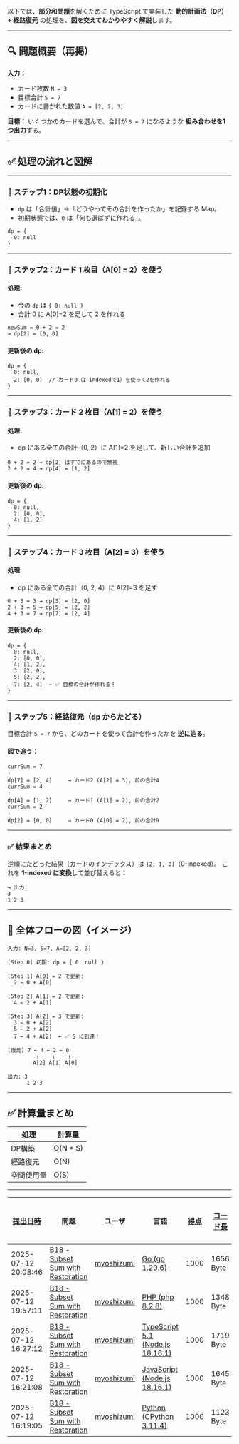 以下では、**部分和問題**を解くために TypeScript で実装した **動的計画法（DP）+ 経路復元** の処理を、**図を交えてわかりやすく解説**します。

---

## 🔍 問題概要（再掲）

**入力：**

- カード枚数 `N = 3`
- 目標合計 `S = 7`
- カードに書かれた数値 `A = [2, 2, 3]`

**目標：**
いくつかのカードを選んで、合計が `S = 7` になるような **組み合わせを1つ出力**する。

---

## ✅ 処理の流れと図解

---

### 🎯 ステップ1：DP状態の初期化

- `dp` は「合計値」→「どうやってその合計を作ったか」を記録する Map。
- 初期状態では、`0` は「何も選ばずに作れる」。

```
dp = {
  0: null
}
```

---

### 🧮 ステップ2：カード 1 枚目（A\[0] = 2）を使う

#### 処理:

- 今の `dp` は `{ 0: null }`
- 合計 0 に A\[0]=2 を足して 2 を作れる

```
newSum = 0 + 2 = 2
→ dp[2] = [0, 0]
```

#### 更新後の dp:

```
dp = {
  0: null,
  2: [0, 0]  // カード0（1-indexedで1）を使って2を作れる
}
```

---

### 🧮 ステップ3：カード 2 枚目（A\[1] = 2）を使う

#### 処理:

- dp にある全ての合計（0, 2）に A\[1]=2 を足して、新しい合計を追加

```
0 + 2 = 2 → dp[2] はすでにあるので無視
2 + 2 = 4 → dp[4] = [1, 2]
```

#### 更新後の dp:

```
dp = {
  0: null,
  2: [0, 0],
  4: [1, 2]
}
```

---

### 🧮 ステップ4：カード 3 枚目（A\[2] = 3）を使う

#### 処理:

- dp にある全ての合計（0, 2, 4）に A\[2]=3 を足す

```
0 + 3 = 3 → dp[3] = [2, 0]
2 + 3 = 5 → dp[5] = [2, 2]
4 + 3 = 7 → dp[7] = [2, 4]
```

#### 更新後の dp:

```
dp = {
  0: null,
  2: [0, 0],
  4: [1, 2],
  3: [2, 0],
  5: [2, 2],
  7: [2, 4]  ← ✅ 目標の合計が作れる！
}
```

---

### 🔁 ステップ5：経路復元（dp からたどる）

目標合計 `S = 7` から、どのカードを使って合計を作ったかを **逆に辿る**。

#### 図で追う：

```
currSum = 7
↓
dp[7] = [2, 4]     → カード2 (A[2] = 3), 前の合計4
currSum = 4
↓
dp[4] = [1, 2]     → カード1 (A[1] = 2), 前の合計2
currSum = 2
↓
dp[2] = [0, 0]     → カード0 (A[0] = 2), 前の合計0
```

---

### ✅ 結果まとめ

逆順にたどった結果（カードのインデックス）は `[2, 1, 0]`（0-indexed）。
これを **1-indexed に変換**して並び替えると：

```
→ 出力:
3
1 2 3
```

---

## 🧠 全体フローの図（イメージ）

```
入力: N=3, S=7, A=[2, 2, 3]

[Step 0] 初期: dp = { 0: null }

[Step 1] A[0] = 2 で更新:
  2 ← 0 + A[0]

[Step 2] A[1] = 2 で更新:
  4 ← 2 + A[1]

[Step 3] A[2] = 3 で更新:
  3 ← 0 + A[2]
  5 ← 2 + A[2]
  7 ← 4 + A[2]  ← ✅ S に到達！

[復元] 7 ← 4 ← 2 ← 0
         ↑    ↑    ↑
        A[2] A[1] A[0]

出力: 3
      1 2 3
```

---

## ✅ 計算量まとめ

| 処理       | 計算量    |
| ---------- | --------- |
| DP構築     | O(N \* S) |
| 経路復元   | O(N)      |
| 空間使用量 | O(S)      |

---

| [提出日時](https://atcoder.jp/contests/tessoku-book/submissions/me?desc=true&orderBy=created) | 問題                                                                                                | ユーザ                                            | 言語                                                                                                        | [得点](https://atcoder.jp/contests/tessoku-book/submissions/me?desc=true&orderBy=score) | [コード長](https://atcoder.jp/contests/tessoku-book/submissions/me?orderBy=source_length) | 結果 | [実行時間](https://atcoder.jp/contests/tessoku-book/submissions/me?orderBy=time_consumption) | [メモリ](https://atcoder.jp/contests/tessoku-book/submissions/me?orderBy=memory_consumption) |                                                                       |
| --------------------------------------------------------------------------------------------- | --------------------------------------------------------------------------------------------------- | ------------------------------------------------- | ----------------------------------------------------------------------------------------------------------- | --------------------------------------------------------------------------------------- | ----------------------------------------------------------------------------------------- | ---- | -------------------------------------------------------------------------------------------- | -------------------------------------------------------------------------------------------- | --------------------------------------------------------------------- |
| 2025-07-12 20:08:46                                                                           | [B18 - Subset Sum with Restoration](https://atcoder.jp/contests/tessoku-book/tasks/tessoku_book_cq) | [myoshizumi](https://atcoder.jp/users/myoshizumi) | [Go (go 1.20.6)](https://atcoder.jp/contests/tessoku-book/submissions/me?f.Language=5002)                   | 1000                                                                                    | 1656 Byte                                                                                 |      | 8 ms                                                                                         | 2812 KiB                                                                                     | [詳細](https://atcoder.jp/contests/tessoku-book/submissions/67506631) |
| 2025-07-12 19:57:11                                                                           | [B18 - Subset Sum with Restoration](https://atcoder.jp/contests/tessoku-book/tasks/tessoku_book_cq) | [myoshizumi](https://atcoder.jp/users/myoshizumi) | [PHP (php 8.2.8)](https://atcoder.jp/contests/tessoku-book/submissions/me?f.Language=5016)                  | 1000                                                                                    | 1348 Byte                                                                                 |      | 20 ms                                                                                        | 22852 KiB                                                                                    | [詳細](https://atcoder.jp/contests/tessoku-book/submissions/67506444) |
| 2025-07-12 16:27:12                                                                           | [B18 - Subset Sum with Restoration](https://atcoder.jp/contests/tessoku-book/tasks/tessoku_book_cq) | [myoshizumi](https://atcoder.jp/users/myoshizumi) | [TypeScript 5.1 (Node.js 18.16.1)](https://atcoder.jp/contests/tessoku-book/submissions/me?f.Language=5058) | 1000                                                                                    | 1719 Byte                                                                                 |      | 82 ms                                                                                        | 59292 KiB                                                                                    | [詳細](https://atcoder.jp/contests/tessoku-book/submissions/67502667) |
| 2025-07-12 16:21:08                                                                           | [B18 - Subset Sum with Restoration](https://atcoder.jp/contests/tessoku-book/tasks/tessoku_book_cq) | [myoshizumi](https://atcoder.jp/users/myoshizumi) | [JavaScript (Node.js 18.16.1)](https://atcoder.jp/contests/tessoku-book/submissions/me?f.Language=5009)     | 1000                                                                                    | 1645 Byte                                                                                 |      | 105 ms                                                                                       | 59856 KiB                                                                                    | [詳細](https://atcoder.jp/contests/tessoku-book/submissions/67502555) |
| 2025-07-12 16:19:05                                                                           | [B18 - Subset Sum with Restoration](https://atcoder.jp/contests/tessoku-book/tasks/tessoku_book_cq) | [myoshizumi](https://atcoder.jp/users/myoshizumi) | [Python (CPython 3.11.4)](https://atcoder.jp/contests/tessoku-book/submissions/me?f.Language=5055)          | 1000                                                                                    | 1123 Byte                                                                                 |      | 29 ms                                                                                        | 11728 KiB                                                                                    | [詳細](https://atcoder.jp/contests/tessoku-book/submissions/67502517) |
